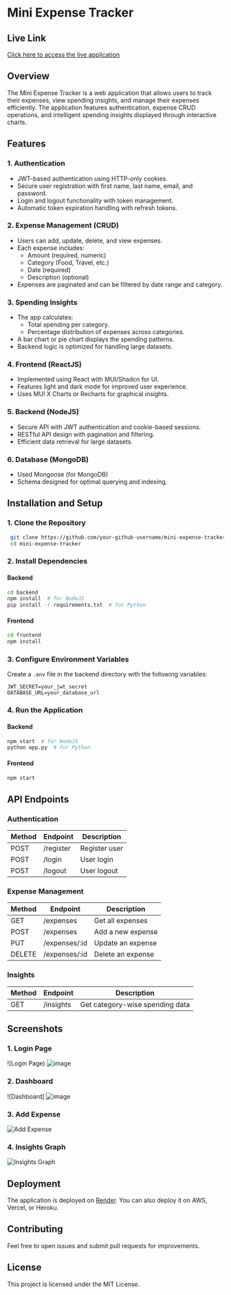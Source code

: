 # Mini Expense Tracker

## Live Link
[Click here to access the live application](https://render-ke-liye.onrender.com/login)

## Overview
The Mini Expense Tracker is a web application that allows users to track their expenses, view spending insights, and manage their expenses efficiently. The application features authentication, expense CRUD operations, and intelligent spending insights displayed through interactive charts.

## Features

### 1. Authentication
- JWT-based authentication using HTTP-only cookies.
- Secure user registration with first name, last name, email, and password.
- Login and logout functionality with token management.
- Automatic token expiration handling with refresh tokens.

### 2. Expense Management (CRUD)
- Users can add, update, delete, and view expenses.
- Each expense includes:
  - Amount (required, numeric)
  - Category (Food, Travel, etc.)
  - Date (required)
  - Description (optional)
- Expenses are paginated and can be filtered by date range and category.

### 3. Spending Insights
- The app calculates:
  - Total spending per category.
  - Percentage distribution of expenses across categories.
- A bar chart or pie chart displays the spending patterns.
- Backend logic is optimized for handling large datasets.

### 4. Frontend (ReactJS)
- Implemented using React with MUI/Shadcn for UI.
- Features light and dark mode for improved user experience.
- Uses MUI X Charts or Recharts for graphical insights.

### 5. Backend (NodeJS)
- Secure API with JWT authentication and cookie-based sessions.
- RESTful API design with pagination and filtering.
- Efficient data retrieval for large datasets.

### 6. Database (MongoDB)
- Used Mongoose (for MongoDB) 
- Schema designed for optimal querying and indexing.

## Installation and Setup

### 1. Clone the Repository
```bash
 git clone https://github.com/your-github-username/mini-expense-tracker.git
 cd mini-expense-tracker
```

### 2. Install Dependencies
#### Backend
```bash
cd backend
npm install  # for NodeJS
pip install -r requirements.txt  # for Python
```

#### Frontend
```bash
cd frontend
npm install
```

### 3. Configure Environment Variables
Create a `.env` file in the backend directory with the following variables:
```
JWT_SECRET=your_jwt_secret
DATABASE_URL=your_database_url
```

### 4. Run the Application
#### Backend
```bash
npm start  # for NodeJS
python app.py  # for Python
```

#### Frontend
```bash
npm start
```

## API Endpoints

### Authentication
| Method | Endpoint        | Description      |
|--------|---------------|----------------|
| POST   | /register     | Register user  |
| POST   | /login        | User login     |
| POST   | /logout       | User logout    |

### Expense Management
| Method | Endpoint        | Description               |
|--------|---------------|---------------------------|
| GET    | /expenses      | Get all expenses          |
| POST   | /expenses      | Add a new expense        |
| PUT    | /expenses/:id  | Update an expense        |
| DELETE | /expenses/:id  | Delete an expense        |

### Insights
| Method | Endpoint        | Description                      |
|--------|---------------|----------------------------------|
| GET    | /insights      | Get category-wise spending data |

## Screenshots

### 1. Login Page
![Login Page)
![image](https://github.com/user-attachments/assets/692d4e2b-6222-4f64-8dd4-9e6b0b12c84d)


### 2. Dashboard
![Dashboard]
![image](https://github.com/user-attachments/assets/33b9aadf-bb2f-40a5-a79b-251802224f38)


### 3. Add Expense
![Add Expense](screenshots/add-expense.png)

### 4. Insights Graph
![Insights Graph](screenshots/insights-graph.png)

## Deployment
The application is deployed on [Render](https://render-ke-liye.onrender.com/login). You can also deploy it on AWS, Vercel, or Heroku.

## Contributing
Feel free to open issues and submit pull requests for improvements.

## License
This project is licensed under the MIT License.

